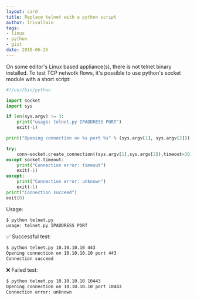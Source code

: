 ```yaml
---
layout: card
title: Replace telnet with a python script
author: lrivallain
tags:
- linux
- python
- gist
date: 2018-06-26
---
```


On some editor's Linux based appliance(s), there is not telnet binary installed. To test TCP netwotk flows, it's possible to use python's socket module with a short script:

```python
#!/usr/bin/python

import socket
import sys

if len(sys.argv) != 3:
    print("usage: telnet.py IPADDRESS PORT")
    exit(-1)

print("Opening connection on %s port %s" % (sys.argv[1], sys.argv[2]))

try:
    conn=socket.create_connection((sys.argv[1],sys.argv[2]),timeout=30)
except socket.timeout:
    print("Connection error: timeout")
    exit(-1)
except:
    print("Connection error: unknown")
    exit(-1)
print("Connection succeed")
exit(0)
```

Usage:
```bash
$ python telnet.py
usage: telnet.py IPADDRESS PORT
```

✅ Successful test:
```bash
$ python telnet.py 10.10.10.10 443
Opening connection on 10.10.10.10 port 443
Connection succeed
```

❌ Failed test:
```bash
$ python telnet.py 10.10.10.10 10443
Opening connection on 10.10.10.10 port 10443
Connection error: unknown
```

